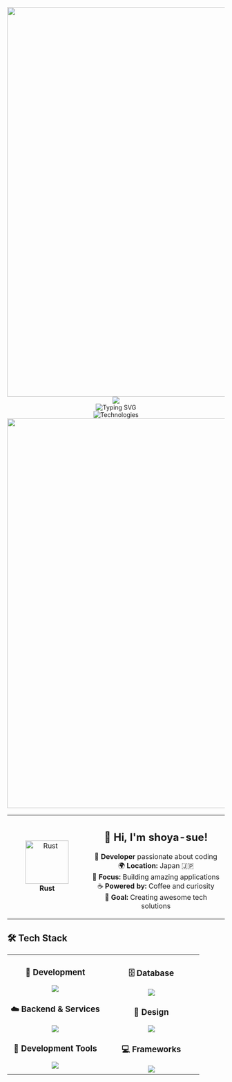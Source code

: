 <div align="center">
    <img src="https://user-images.githubusercontent.com/74038190/212284100-561aa473-3905-4a80-b561-0d28506553ee.gif" width="900">
</div>

<div align="center">
    <img src="https://capsule-render.vercel.app/api?type=waving&color=gradient&customColorList=0,2,2,5,30&height=150&section=header&animation=twinkling" />
</div>

<div align="center">
    <img src="https://readme-typing-svg.herokuapp.com?font=Fira+Code&size=32&duration=2800&pause=2000&color=A9FEF7&center=true&vCenter=true&width=600&lines=Hey+there!+I'm+shoya-sue+%F0%9F%91%8B;Developer+%F0%9F%9A%80;Tech+Enthusiast+%E2%9C%A8;Always+Learning+New+Things+%F0%9F%93%9A" alt="Typing SVG" />
</div>

<div align="center">
    <img src="https://readme-typing-svg.herokuapp.com?font=Fira+Code&size=24&duration=3000&pause=1000&color=F7A943&center=true&vCenter=true&width=435&lines=Rust+Developer;TypeScript+Engineer;PHP+Programmer" alt="Technologies" />
</div>

<div align="center">
    <img src="https://user-images.githubusercontent.com/74038190/212284100-561aa473-3905-4a80-b561-0d28506553ee.gif" width="900">
</div>

<table>
<tr>
<td width="200" align="center">
<img src="https://skillicons.dev/icons?i=rust" width="100" height="100" alt="Rust" />
<br><strong>Rust</strong>
</td>
<td width="400" align="center">

## 👋 **Hi, I'm shoya-sue!**
🚀 **Developer** passionate about coding  
🌍 **Location:** Japan 🇯🇵  
💼 **Focus:** Building amazing applications  
☕ **Powered by:** Coffee and curiosity  
🎯 **Goal:** Creating awesome tech solutions  

</td>
</tr>
</table>

## 🛠️ **Tech Stack**

<table align="center">
<tr>
<td width="50%" align="center" valign="top">

### 📱  **Development**
<img src="https://skillicons.dev/icons?i=rust,typescript,javascript,php,html,css" />

### ☁️  **Backend & Services**
<img src="https://skillicons.dev/icons?i=aws,express,supabase" />

### 🔧  **Development Tools**
<img src="https://skillicons.dev/icons?i=vscode,github" />

</td>
<td width="50%" align="center" valign="top">

### 🗄️  **Database**
<img src="https://skillicons.dev/icons?i=postgresql,mysql" />

### 🎨  **Design**
<img src="https://skillicons.dev/icons?i=figma" />

### 💻  **Frameworks**
<img src="https://skillicons.dev/icons?i=tauri,react,vue,nodejs,laravel" />

</td>
</tr>
</table>


